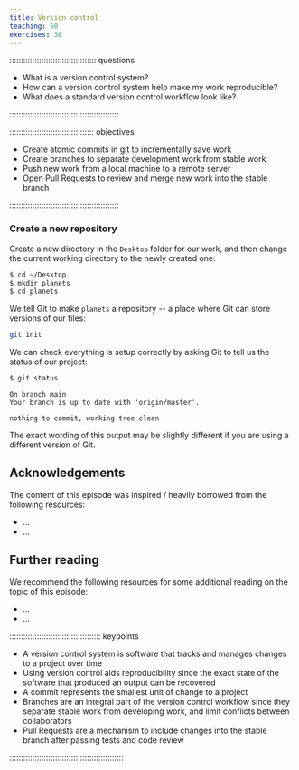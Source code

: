```yaml
---
title: Version control
teaching: 60
exercises: 30
---
```


:::::::::::::::::::::::::::::::::::::: questions 

- What is a version control system?
- How can a version control system help make my work reproducible?
- What does a standard version control workflow look like?

::::::::::::::::::::::::::::::::::::::::::::::::

::::::::::::::::::::::::::::::::::::: objectives

- Create atomic commits in git to incrementally save work
- Create branches to separate development work from stable work
- Push new work from a local machine to a remote server
- Open Pull Requests to review and merge new work into the stable branch

::::::::::::::::::::::::::::::::::::::::::::::::

### Create a new repository

Create a new directory in the `Desktop` folder for our work, and then change the current working directory to the newly created one:

```bash
$ cd ~/Desktop
$ mkdir planets
$ cd planets
```

We tell Git to make `planets` a repository -- a place where Git can store versions of our files:

```bash
git init
```

We can check everything is setup correctly by asking Git to tell us the status of our project:

```bash
$ git status
```

```output
On branch main
Your branch is up to date with 'origin/master'.

nothing to commit, working tree clean
```

The exact wording of this output may be slightly different if you are using a different version of Git.

## Acknowledgements

The content of this episode was inspired / heavily borrowed from the following resources:

- ...
- ...

## Further reading

We recommend the following resources for some additional reading on the topic of this episode:

- ...
- ...




:::::::::::::::::::::::::::::::::::::::: keypoints

- A version control system is software that tracks and manages changes to a project over time
- Using version control aids reproducibility since the exact state of the software that produced an output can be recovered
- A commit represents the smallest unit of change to a project
- Branches are an integral part of the version control workflow since they separate stable work from developing work, and limit conflicts between collaborators
- Pull Requests are a mechanism to include changes into the stable branch after passing tests and code review

::::::::::::::::::::::::::::::::::::::::::::::::::
